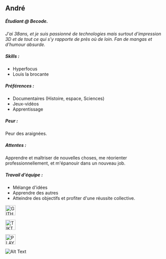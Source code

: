 ## André

##### Étudiant @ Becode.

_J'ai 38ans, et je suis passionné de technologies mais surtout d'impression 3D et de tout ce qui s'y rapporte de près où de loin. Fan de mangas et d'humour absurde._

##### Skills :

- Hyperfocus
- Louis la brocante

##### Préférences :

- Documentaires (Histoire, espace, Sciences)
- Jeux-vidéos
- Apprentissage

##### Peur :

Peur des araignées.

##### Attentes :

Apprendre et maîtriser de nouvelles choses, me réorienter professionnellement, et m'épanouir dans un nouveau job.

##### Travail d'équipe :

- Mélange d'idées
- Apprendre des autres
- Atteindre des objectifs et profiter d'une réussite collective.

[<img src="https://gist.github.com/cxmeel/0dbc95191f239b631c3874f4ccf114e2/raw/github-compact.svg" alt="GITHUB" height="32" />](https://github.com/JohnWish01)

[<img src="https://gist.github.com/cxmeel/0dbc95191f239b631c3874f4ccf114e2/raw/tiktok-compact.svg" alt="TIKTOK" height="32" />](https://www.tiktok.com/@drewvee3d)

[<img src="https://gist.github.com/cxmeel/0dbc95191f239b631c3874f4ccf114e2/raw/play-compact.svg" alt="PLAY" height="32" />](https://www.youtube.com/watch?v=dQw4w9WgXcQ&pp=ygULcmljayBhc3RsZXk%3D)

![Alt Text](https://media1.giphy.com/media/v1.Y2lkPTc5MGI3NjExcjNwMm5xYXFtbGVoZ3V3ZHQyZm5oNTQydnVqZmlkd3o3MjByMzdubSZlcD12MV9pbnRlcm5hbF9naWZfYnlfaWQmY3Q9Zw/wkxbpIPNdx32g/giphy.gif)
